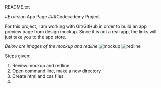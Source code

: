 README.txt

#Exursion App Page
###Codecademy Project
      
For this project, I am working with Git/GitHub in order to build an app preview page from design mockup. Since it is not a real app, the links will just take you to the app store.
      
*Below are images of the mockup and redline*
![mockup](https://content.codecademy.com/programs/freelance-one/excursion/mocks/excursion.png)
![redline](https://content.codecademy.com/programs/freelance-one/excursion/mocks/excursion_redline.png)  
     
Steps given:  
1. Review mockup and redline
2. Open command line, make a new directory
3. Create html and css files
4. 
